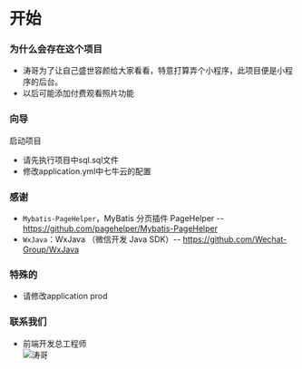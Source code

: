 # 开始

### 为什么会存在这个项目

- 涛哥为了让自己盛世容颜给大家看看，特意打算弄个小程序，此项目便是小程序的后台。
- 以后可能添加付费观看照片功能

### 向导
启动项目

- 请先执行项目中sql.sql文件
- 修改application.yml中七牛云的配置

### 感谢
- `Mybatis-PageHelper`，MyBatis 分页插件 PageHelper -- https://github.com/pagehelper/Mybatis-PageHelper
- `WxJava`：WxJava （微信开发 Java SDK）-- https://github.com/Wechat-Group/WxJava

### 特殊的
- 请修改application prod

### 联系我们
- 前端开发总工程师<br>
![涛哥](https://wtimages.cxm520hyq.com/WechatIMG28.jpeg?imageView/2/w/200/q/90)